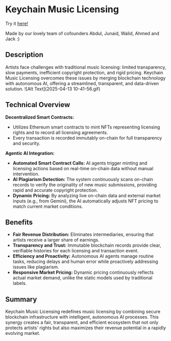 # Keychain Music Licensing

Try it [here!](https://keychain-xyz.vercel.app/)

Made by our lovely team of cofounders Abdul, Junaid, Walid, Ahmed and Jack :)

## Description

Artists face challenges with traditional music licensing: limited transparency, slow payments, inefficient copyright protection, and rigid pricing. Keychain Music Licensing overcomes these issues by merging blockchain technology with autonomous AI, offering a streamlined, transparent, and data-driven solution.
![Alt Text](2025-04-13 10-41-56.gif)


## Technical Overview

**Decentralized Smart Contracts:**  
- Utilizes Ethereum smart contracts to mint NFTs representing licensing rights and to record all licensing agreements.  
- Every transaction is recorded immutably on-chain for full transparency and security.

**Agentic AI Integration:**  
- **Automated Smart Contract Calls:** AI agents trigger minting and licensing actions based on real-time on-chain data without manual intervention.  
- **AI Plagiarism Detection:** The system continuously scans on-chain records to verify the originality of new music submissions, providing rapid and accurate copyright protection.  
- **Dynamic Pricing:** By analyzing live on-chain data and external market inputs (e.g., from Gemini), the AI automatically adjusts NFT pricing to match current market conditions.

## Benefits

- **Fair Revenue Distribution:** Eliminates intermediaries, ensuring that artists receive a larger share of earnings.
- **Transparency and Trust:** Immutable blockchain records provide clear, verifiable histories for each licensing and transaction event.
- **Efficiency and Proactivity:** Autonomous AI agents manage routine tasks, reducing delays and human error while proactively addressing issues like plagiarism.
- **Responsive Market Pricing:** Dynamic pricing continuously reflects actual market demand, unlike the static models used by traditional labels.

## Summary

Keychain Music Licensing redefines music licensing by combining secure blockchain infrastructure with intelligent, autonomous AI processes. This synergy creates a fair, transparent, and efficient ecosystem that not only protects artists' rights but also maximizes their revenue potential in a rapidly evolving market.
